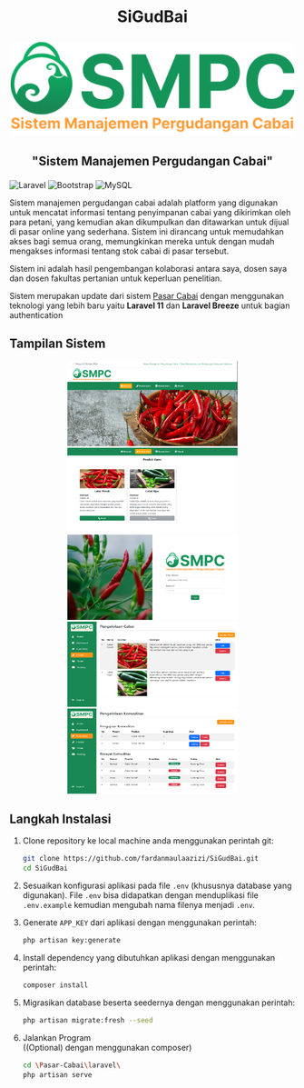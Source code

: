 # <p align="center">SiGudBai</p>

<p align="center" >
    <img width="500" src="/app_screenshot/logo-with-text.png" alt="SiGudBai Logo">
</p>

## <p align="center">"Sistem Manajemen Pergudangan Cabai"</p>

![Laravel](https://img.shields.io/badge/laravel-%23FF2D20.svg?style=for-the-badge&logo=laravel&logoColor=white) ![Bootstrap](https://img.shields.io/badge/Bootstrap-563D7C?style=for-the-badge&logo=bootstrap&logoColor=white) ![MySQL](https://img.shields.io/badge/mysql-%2300000f.svg?style=for-the-badge&logo=mysql&logoColor=white)

<p>Sistem manajemen pergudangan cabai adalah platform yang digunakan untuk mencatat informasi tentang penyimpanan cabai yang dikirimkan oleh para petani, yang kemudian akan dikumpulkan dan ditawarkan untuk dijual di pasar online yang sederhana. Sistem ini dirancang untuk memudahkan akses bagi semua orang, memungkinkan mereka untuk dengan mudah mengakses informasi tentang stok cabai di pasar tersebut.</p>
<div>
<p>Sistem ini adalah hasil pengembangan kolaborasi antara saya, dosen saya dan dosen fakultas pertanian untuk keperluan penelitian.</p>
<p>Sistem merupakan update dari sistem <a href="https://github.com/fardanmaulaazizi/Pasar-Cabai">Pasar Cabai</a> dengan menggunakan teknologi yang lebih baru yaitu <strong>Laravel 11</strong> dan <strong>Laravel Breeze</strong> untuk bagian authentication</p>

## Tampilan Sistem

<div align="center">
    <img width="300" height="150" src="/app_screenshot/beranda.png" alt="Beranda SiGudBai">
    <img width="300" height="150" src="/app_screenshot/produk.png" alt="Produk SiGudBai">
    <img width="300" height="150" src="/app_screenshot/login.png" alt="Login SiGudBai">
</div>
<div align="center">
    <img width="300" height="150" src="/app_screenshot/dashboard-cabai.png" alt="Dashboard Pengelolaan Cabai SiGudBai">
    <img width="300" height="150" src="/app_screenshot/dashboard-komoditas.png" alt="Dashboard Pengelolaan Komoditas SiGudBai">
</div>

## Langkah Instalasi

1.  Clone repository ke local machine anda menggunakan perintah git:

    ```bash
    git clone https://github.com/fardanmaulaazizi/SiGudBai.git
    cd SiGudBai
    ```

2.  Sesuaikan konfigurasi aplikasi pada file `.env` (khususnya database yang digunakan). File `.env` bisa didapatkan dengan menduplikasi file `.env.example` kemudian mengubah nama filenya menjadi `.env`.

3.  Generate `APP_KEY` dari aplikasi dengan menggunakan perintah:

    ```bash
    php artisan key:generate
    ```

4.  Install dependency yang dibutuhkan aplikasi dengan menggunakan perintah:

    ```bash
    composer install
    ```

5.  Migrasikan database beserta seedernya dengan menggunakan perintah:

    ```bash
    php artisan migrate:fresh --seed
    ```

6.  Jalankan Program<br>
    ((Optional) dengan menggunakan composer)

    ```bash
    cd \Pasar-Cabai\laravel\
    php artisan serve
    ```
